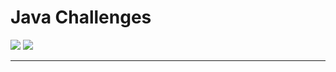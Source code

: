 <h1>Java Challenges</h1>
<img src="https://drive.google.com/file/d/10EsChsGX7pXf8w0f0inb1iU8i9aXcGij/view?usp=sharing">
<img src="https://drive.google.com/file/d/1UxC8J4K5EfUG6OpL-YlYDpkVtr6WUVCq/view?usp=sharing">
<hr><br><br>
<h2></h2>
